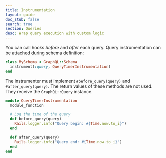 ```yaml
---
title: Instrumentation
layout: guide
doc_stub: false
search: true
section: Queries
desc: Wrap query execution with custom logic
---
```


You can call hooks _before_ and _after_ each query. Query instrumentation can be attached during schema definition:

```ruby
class MySchema < GraphQL::Schema
  instrument(:query, QueryTimerInstrumentation)
end
```

The instrumenter must implement `#before_query(query)` and `#after_query(query)`. The return values of these methods are not used. They receive the `GraphQL::Query` instance.

```ruby
module QueryTimerInstrumentation
  module_function

  # Log the time of the query
  def before_query(query)
    Rails.logger.info("Query begin: #{Time.now.to_i}")
  end

  def after_query(query)
    Rails.logger.info("Query end: #{Time.now.to_i}")
  end
end
```
